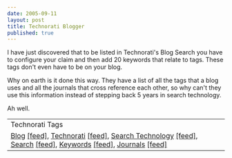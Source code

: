 ```yaml
--- 
date: 2005-09-11
layout: post
title: Technorati Blogger
published: true
---
```

I have just discovered that to be listed in Technorati's Blog Search you have to configure your claim and then add 20 keywords that relate to tags.  These tags don't even have to be on your blog.<p />Why on earth is it done this way.  They have a list of all the tags that a blog uses and all the journals that cross reference each other, so why can't they use this information instead of stepping back 5 years in search technology.<p />Ah well.<p /><table class="TechnoratiHead TagHeader">
<tr><td>Technorati Tags</td></tr>
<tr class="Technorati"><td>
<a href="http://www.technorati.com/tag/Blog" class="Tag" rel="tag">Blog</a> <a href="http://feeds.technorati.com/feed/posts/tag/Blog" class="Tag">[feed]</a>, <a href="http://www.technorati.com/tag/Technorati" class="Tag" rel="tag">Technorati</a> <a href="http://feeds.technorati.com/feed/posts/tag/Technorati" class="Tag">[feed]</a>, <a href="http://www.technorati.com/tag/Search%20Technology" class="Tag" rel="tag">Search Technology</a> <a href="http://feeds.technorati.com/feed/posts/tag/Search%20Technology" class="Tag">[feed]</a>, <a href="http://www.technorati.com/tag/Search" class="Tag" rel="tag">Search</a> <a href="http://feeds.technorati.com/feed/posts/tag/Search" class="Tag">[feed]</a>, <a href="http://www.technorati.com/tag/Keywords" class="Tag" rel="tag">Keywords</a> <a href="http://feeds.technorati.com/feed/posts/tag/Keywords" class="Tag">[feed]</a>, <a href="http://www.technorati.com/tag/Journals" class="Tag" rel="tag">Journals</a> <a href="http://feeds.technorati.com/feed/posts/tag/Journals" class="Tag">[feed]</a>
</td></tr>
</table><div class="blogger-post-footer"><img class="posterous_download_image" src="https://blogger.googleusercontent.com/tracker/8109338-112643716448998446?l=www.kinlan.co.uk%2Findex.html" height="1" alt="" width="1" /></div>
